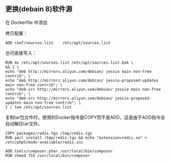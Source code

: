 ## 更换(debain 8)软件源

在 Dockerfile 中添加

拷贝配置：

```
ADD conf/sources.list    /etc/apt/sources.list
```

也可直接写入：

```
RUN mv /etc/apt/sources.list /etc/apt/sources.list.bak \
&& { \
echo "deb http://mirrors.aliyun.com/debian/ jessie main non-free contrib"; \
echo "deb http://mirrors.aliyun.com/debian/ jessie-proposed-updates main non-free contrib"; \
echo "deb-src http://mirrors.aliyun.com/debian/ jessie main non-free contrib"; \
echo "deb-src http://mirrors.aliyun.com/debian/ jessie-proposed-updates main non-free contrib"; \
} | tee /etc/apt/sources.list
```


复制tar包文件时，使用的Docker指令是COPY而不是ADD，这是由于ADD指令会自动解压tar文件。

```
COPY packages/redis.tgz /tmp/redis.tgz
RUN pecl install /tmp/redis.tgz && echo "extension=redis.so" > /etc/php5/mods-available/redis.ini
```

```
ADD tools/composer.phar /usr/local/bin/composer
RUN chmod 755 /usr/local/bin/composer
```
